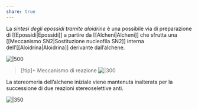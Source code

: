 ```yaml
---
share: true
---
```

La *sintesi degli epossidi tramite aloidrine* è una possibile via di preparazione di [[Epossidi|Epossidi]] a partire da [[Alcheni|Alcheni]] che sfrutta una [[Meccanismo SN2|Sostituzione nucleofila SN2]] interna dell’[[Aloidrina|Aloidrina]] derivante dall’alchene.

![|500](be2c7c2378d84c2d5e22719d535372cf_MD5%201.png)

> [!tip]+ Meccanismo di reazione
> ![|300](fb9ecfb45d55fa8081398c5b8b2f857d_MD5%201.png)

La stereomeria dell’alchene iniziale viene mantenuta inalterata per la successione di due reazioni stereoselettive anti.

![|350](84672ab7590693eb5f921688e5b092e7_MD5%201.png)